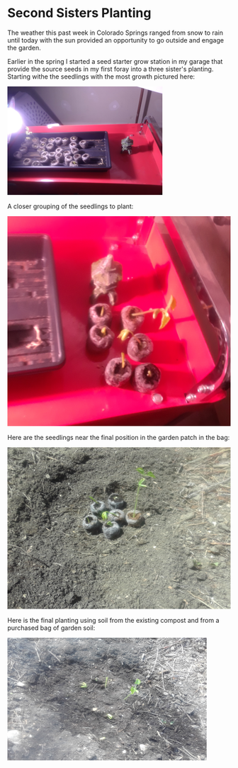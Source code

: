 # Second Sisters Planting
The weather this past week in Colorado Springs ranged from snow
to rain until today with the sun provided an opportunity to go outside and
engage the garden. 

Earlier in the spring I started a seed starter grow station in my 
garage that provide the source seeds in my first foray into a three
sister's planting. Starting withe the seedlings with the most 
growth pictured here:

![Seed Starter Grow Station][GROW_STATION]

A closer grouping of the seedlings to plant:

![Sisters Seedlings][SISTERS_SEEDLINGS]

Here are the seedlings near the final position in the garden 
patch in the bag:

![Sister seedlings in position][SEEDLINGS_POSTION]

Here is the final planting using soil from the existing 
compost and from a purchased bag of garden soil:

![Sister Plants][SISTER_PLANTS]

[GROW_STATION]: img/20190503_grow-station.png
[SEEDLINGS_POSTION]: img/20190503_sisters-position.png
[SISTER_PLANTS]: img/20190503_sister-plants.png
[SISTERS_SEEDLINGS]: img/20190503_three-sisters-seedlings.png

 
